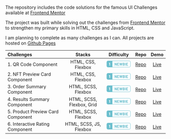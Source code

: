 The repository includes the code solutions for the famous UI Challenges available at [Frontend Mentor](https://www.frontendmentor.io/challenges)

The project was built while solving out the challenges from [Frontend Mentor](https://www.frontendmentor.io/challenges) to strengthen my primary skills in HTML, CSS and JavaScript.

I am planning to complete as many challenges as I can. All projects are hosted on [Github Pages](https://pages.github.com/)

| Challenges                        |          Stacks           |           Difficulty           |                                                    Repo                                                     |                                                    Demo                                                     |
| :-------------------------------- | :-----------------------: | :----------------------------: | :---------------------------------------------------------------------------------------------------------: | :---------------------------------------------------------------------------------------------------------: |
| 1. QR Code Component              |    HTML, CSS, Flexbox     | ![NEWBIE](./images/NEWBIE.png) |       [Repo](https://github.com/Benjamin-Wall/Frontend-Mentor-Solutions/tree/main/qr-code-component)        |       [Live](https://benjamin-wall.github.io/Frontend-Mentor-Solutions/qr-code-component/index.html)        |
| 2. NFT Preview Card Component     |    HTML, CSS, Flexbox     | ![NEWBIE](./images/NEWBIE.png) |   [Repo](https://github.com/Benjamin-Wall/Frontend-Mentor-Solutions/tree/main/nft-preview-card-component)   |   [Live](https://benjamin-wall.github.io/Frontend-Mentor-Solutions/nft-preview-card-component/index.html)   |
| 3. Order Summary Component        |    HTML, SCSS, Flexbox    | ![NEWBIE](./images/NEWBIE.png) |    [Repo](https://github.com/Benjamin-Wall/Frontend-Mentor-Solutions/tree/main/order-summary-component)     |    [Live](https://benjamin-wall.github.io/Frontend-Mentor-Solutions/order-summary-component/index.html)     |
| 4. Results Summary Component      | HTML, SCSS, Flexbox, Grid | ![NEWBIE](./images/NEWBIE.png) |   [Repo](https://github.com/Benjamin-Wall/Frontend-Mentor-Solutions/tree/main/results-summary-component)    |   [Live](https://benjamin-wall.github.io/Frontend-Mentor-Solutions/results-summary-component/index.html)    |
| 5. Product Preview Card Component |    HTML, SCSS, Flexbox    | ![NEWBIE](./images/NEWBIE.png) | [Repo](https://github.com/Benjamin-Wall/Frontend-Mentor-Solutions/tree/main/product-preview-card-component) | [Live](https://benjamin-wall.github.io/Frontend-Mentor-Solutions/product-preview-card-component/index.html) |
| 6. Interactive Rating Component   |  HTML, SCSS, JS, Flexbox  | ![NEWBIE](./images/NEWBIE.png) |  [Repo](https://github.com/Benjamin-Wall/Frontend-Mentor-Solutions/tree/main/interactive-rating-component)  |  [Live](https://benjamin-wall.github.io/Frontend-Mentor-Solutions/interactive-rating-component/index.html)  |
